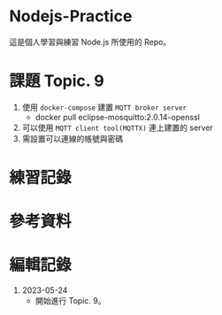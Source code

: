 # Nodejs-Practice
這是個人學習與練習 Node.js 所使用的 Repo。

# 課題 Topic. 9
1. 使用 `docker-compose` 建置 `MQTT broker server`
    - docker pull eclipse-mosquitto:2.0.14-openssl
2. 可以使用 `MQTT client tool(MQTTX)` 連上建置的 server
3. 需設置可以連線的帳號與密碼

# 練習記錄

# 參考資料


# 編輯記錄
1. 2023-05-24
    - 開始進行 Topic. 9。
